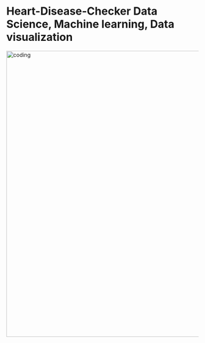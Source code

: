 

<h1> Heart-Disease-Checker
Data Science, Machine learning, Data visualization</h1>
<img align="center" alt="coding" width=750" src="https://github.com/emumia/Heart-Disease-Checker/blob/main/Check%20your%20hearth5.gif">



